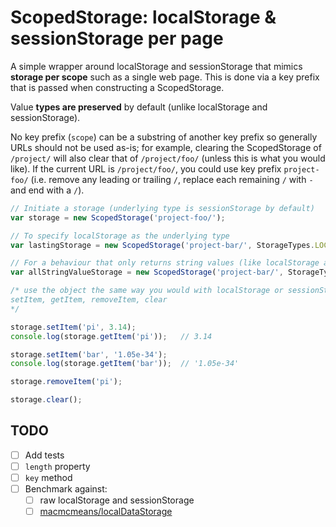 # ScopedStorage: localStorage & sessionStorage per page

A simple wrapper around localStorage and sessionStorage that mimics **storage per scope** such as a single web page.
This is done via a key prefix that is passed when constructing a ScopedStorage.

Value **types are preserved** by default (unlike localStorage and sessionStorage).

No key prefix (`scope`) can be a substring of another key prefix so generally URLs should not be used as-is;
for example, clearing the ScopedStorage of `/project/` will also clear that of `/project/foo/`
(unless this is what you would like).
If the current URL is `/project/foo/`, you could use key prefix `project-foo/`
(i.e. remove any leading or trailing `/`, replace each remaining `/` with `-` and end with a `/`).

```js
// Initiate a storage (underlying type is sessionStorage by default)
var storage = new ScopedStorage('project-foo/');

// To specify localStorage as the underlying type
var lastingStorage = new ScopedStorage('project-bar/', StorageTypes.LOCAL_STORAGE);

// For a behaviour that only returns string values (like localStorage and sessionStorage)
var allStringValueStorage = new ScopedStorage('project-bar/', StorageTypes.SESSION_STORAGE, true);

/* use the object the same way you would with localStorage or sessionStorage with these methods:
setItem, getItem, removeItem, clear
*/

storage.setItem('pi', 3.14);
console.log(storage.getItem('pi'));   // 3.14

storage.setItem('bar', '1.05e-34');
console.log(storage.getItem('bar'));  // '1.05e-34'

storage.removeItem('pi');

storage.clear();
```

## TODO

- [ ] Add tests
- [ ] `length` property
- [ ] `key` method
- [ ] Benchmark against:
  - [ ] raw localStorage and sessionStorage
  - [ ] [macmcmeans/localDataStorage](https://github.com/macmcmeans/localDataStorage)
